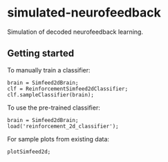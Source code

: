 # simulated-neurofeedback
Simulation of decoded neurofeedback learning.

## Getting started

To manually train a classifier:
```
brain = Simfeed2dBrain;
clf = ReinforcementSimfeed2dClassifier;
clf.sampleClassifier(brain);
```

To use the pre-trained classifier:
```
brain = Simfeed2dBrain;
load('reinforcement_2d_classifier');
```

For sample plots from existing data:
```
plotSimfeed2d;
```
